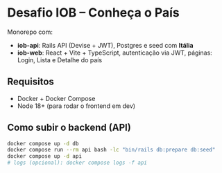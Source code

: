# Desafio IOB – Conheça o País

Monorepo com:
- **iob-api**: Rails API (Devise + JWT), Postgres e seed com **Itália**
- **iob-web**: React + Vite + TypeScript, autenticação via JWT, páginas: Login, Lista e Detalhe do país

## Requisitos
- Docker + Docker Compose
- Node 18+ (para rodar o frontend em dev)

## Como subir o backend (API)
```bash
docker compose up -d db
docker compose run --rm api bash -lc "bin/rails db:prepare db:seed"
docker compose up -d api
# logs (opcional): docker compose logs -f api

